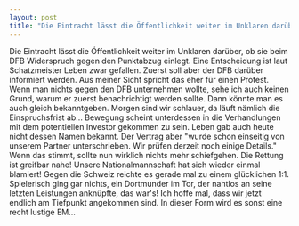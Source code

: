 ```yaml
---
layout: post
title: "Die Eintracht lässt die Öffentlichkeit weiter im Unklaren darüber, ob sie beim DFB Widerspruch gegen den Punktabzug einlegt."
---
```


Die Eintracht lässt die Öffentlichkeit weiter im Unklaren darüber, ob sie beim DFB Widerspruch gegen den Punktabzug einlegt. Eine Entscheidung ist laut Schatzmeister Leben zwar gefallen. Zuerst soll aber der DFB darüber informiert werden. Aus meiner Sicht spricht das eher für einen Protest. Wenn man nichts gegen den DFB unternehmen wollte, sehe ich auch keinen Grund, warum er zuerst benachrichtigt werden sollte. Dann könnte man es auch gleich bekanntgeben. Morgen sind wir schlauer, da läuft nämlich die Einspruchsfrist ab... Bewegung scheint unterdessen in die Verhandlungen mit dem potentiellen Investor gekommen zu sein. Leben gab auch heute nicht dessen Namen bekannt. Der Vertrag aber "wurde schon einseitig von unserem Partner unterschrieben. Wir prüfen derzeit noch einige Details." Wenn das stimmt, sollte nun wirklich nichts mehr schiefgehen. Die Rettung ist greifbar nahe! Unsere Nationalmannschaft hat sich wieder einmal blamiert! Gegen die Schweiz reichte es gerade mal zu einem glücklichen 1:1. Spielerisch ging gar nichts, ein Dortmunder im Tor, der nahtlos an seine letzten Leistungen anknüpfte, das war's! Ich hoffe mal, dass wir jetzt endlich am Tiefpunkt angekommen sind. In dieser Form wird es sonst eine recht lustige EM...
